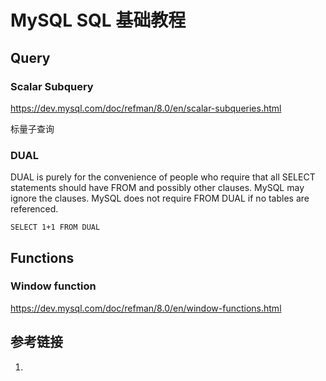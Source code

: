 # MySQL SQL 基础教程



## Query


### Scalar Subquery

https://dev.mysql.com/doc/refman/8.0/en/scalar-subqueries.html

标量子查询

### DUAL

DUAL is purely for the convenience of people who require that all SELECT statements should have FROM and possibly other clauses. MySQL may ignore the clauses. MySQL does not require FROM DUAL if no tables are referenced.
```
SELECT 1+1 FROM DUAL
```


## Functions

### Window function

https://dev.mysql.com/doc/refman/8.0/en/window-functions.html


## 参考链接
1. 